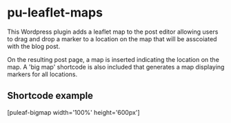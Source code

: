 # pu-leaflet-maps

This Wordpress plugin adds a leaflet map to the post editor allowing users to drag and drop a marker to a location on the map that will be asscoiated with the blog post.

On the resulting post page, a map is inserted indicating the location on the map. A 'big map' shortcode is also included that generates a map displaying markers for all locations.

## Shortcode example

[puleaf-bigmap width='100%' height='600px']
